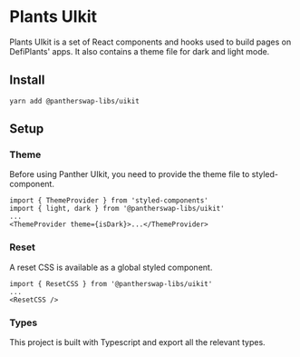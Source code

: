 # Plants UIkit

Plants UIkit is a set of React components and hooks used to build pages on DefiPlants' apps. It also contains a theme file for dark and light mode.

## Install

`yarn add @pantherswap-libs/uikit`

## Setup

### Theme

Before using Panther UIkit, you need to provide the theme file to styled-component.

```
import { ThemeProvider } from 'styled-components'
import { light, dark } from '@pantherswap-libs/uikit'
...
<ThemeProvider theme={isDark}>...</ThemeProvider>
```

### Reset

A reset CSS is available as a global styled component.

```
import { ResetCSS } from '@pantherswap-libs/uikit'
...
<ResetCSS />
```

### Types

This project is built with Typescript and export all the relevant types.
